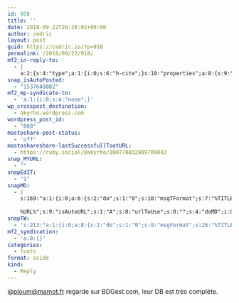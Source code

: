 ```yaml
---
id: 918
title: ''
date: 2018-09-22T20:28:02+00:00
author: cedric
layout: post
guid: https://cedric.io/?p=918
permalink: /2018/09/22/918/
mf2_in-reply-to:
  - |
    a:2:{s:4:"type";a:1:{i:0;s:6:"h-cite";}s:10:"properties";a:8:{s:9:"published";a:1:{i:0;s:25:"2018-09-22T15:20:33+00:00";}s:7:"updated";a:1:{i:0;s:25:"2018-09-22T15:20:33+00:00";}s:7:"summary";a:1:{i:0;s:110:"Dites les amateurs de BD, un "Charly, jouet d'enfer" tome 1, édition originale de 91, ça a une cote ou pas ?";}s:4:"name";a:1:{i:0;s:23:"ploum (@ploum@mamot.fr)";}s:3:"url";a:1:{i:0;s:42:"https://mamot.fr/@ploum/100770095640705074";}s:11:"publication";a:1:{i:0;s:49:"La Quadrature du Net - Mastodon - Media Fédéré";}s:8:"featured";a:1:{i:0;s:83:"https://mamot.fr/system/accounts/avatars/000/006/840/original/e0eef3e5704f33ca.jpeg";}s:6:"author";a:3:{s:4:"name";s:5:"ploum";s:3:"url";s:23:"https://mamot.fr/@ploum";s:5:"photo";s:83:"https://mamot.fr/system/accounts/avatars/000/006/840/original/e0eef3e5704f33ca.jpeg";}}}
snap_isAutoPosted:
  - "1537640882"
mf2_mp-syndicate-to:
  - 'a:1:{i:0;s:4:"none";}'
wp_crosspost_destination:
  - akyrho.wordpress.com
wordpress_post_id:
  - "869"
mastoshare-post-status:
  - 'off'
mastoshareshare-lastSuccessfullTootURL:
  - https://ruby.social/@akyrho/100770832909709042
snap_MYURL:
  - ""
snapEdIT:
  - "1"
snapMD:
  - |
    s:169:"a:1:{i:0;a:6:{s:2:"do";s:1:"0";s:10:"msgTFormat";s:7:"%TITLE%";s:9:"msgFormat";s:19:"%FULLTEXT%
    
    %URL%";s:9:"isAutoURL";s:1:"A";s:8:"urlToUse";s:0:"";s:4:"doMD";i:0;}}";
snapTW:
  - 's:213:"a:1:{i:0;a:8:{s:2:"do";s:1:"0";s:9:"msgFormat";s:26:"%TITLE%. %EXCERPT% - %URL%";s:8:"attchImg";s:1:"1";s:9:"isAutoImg";s:1:"A";s:8:"imgToUse";s:0:"";s:9:"isAutoURL";s:1:"A";s:8:"urlToUse";s:0:"";s:4:"doTW";i:0;}}";'
mf2_syndication:
  - 'a:0:{}'
categories:
  - toots
format: aside
kind:
  - Reply
---
```

@ploum@mamot.fr regarde sur BDGest.com, leur DB est très complète.